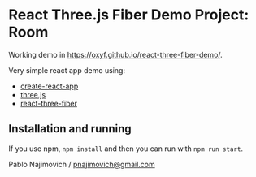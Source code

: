 # React Three.js Fiber Demo Project: Room

Working demo in https://oxyf.github.io/react-three-fiber-demo/.

Very simple react app demo using:

* [create-react-app](https://github.com/facebook/create-react-app)
* [three.js](https://github.com/mrdoob/three.js/)
* [react-three-fiber](https://github.com/pmndrs/react-three-fiber)

## Installation and running

If you use npm, `npm install` and then you can run with `npm run start`.

Pablo Najimovich / pnajimovich@gmail.com
